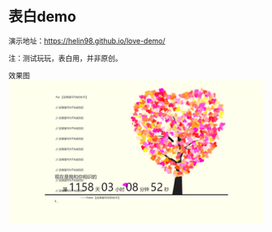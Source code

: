 # 表白demo

演示地址：https://helin98.github.io/love-demo/
<br/>

注：测试玩玩，表白用，并非原创。


效果图
![Image](https://raw.githubusercontent.com/helin98/love-demo/master/img/xaioguotu.png)
